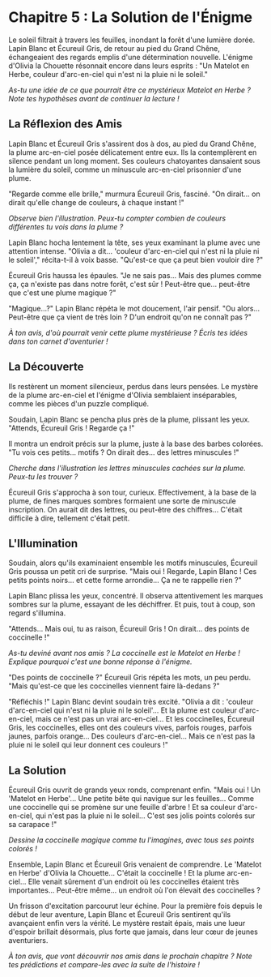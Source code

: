 # Chapitre 5 : La Solution de l'Énigme

Le soleil filtrait à travers les feuilles, inondant la forêt d'une lumière dorée. Lapin Blanc et Écureuil Gris, de retour au pied du Grand Chêne, échangeaient des regards emplis d'une détermination nouvelle. L'énigme d'Olivia la Chouette résonnait encore dans leurs esprits : "Un Matelot en Herbe, couleur d'arc-en-ciel qui n'est ni la pluie ni le soleil."

*As-tu une idée de ce que pourrait être ce mystérieux Matelot en Herbe ? Note tes hypothèses avant de continuer la lecture !*

## La Réflexion des Amis

Lapin Blanc et Écureuil Gris s'assirent dos à dos, au pied du Grand Chêne, la plume arc-en-ciel posée délicatement entre eux. Ils la contemplèrent en silence pendant un long moment. Ses couleurs chatoyantes dansaient sous la lumière du soleil, comme un minuscule arc-en-ciel prisonnier d'une plume.

"Regarde comme elle brille," murmura Écureuil Gris, fasciné. "On dirait... on dirait qu'elle change de couleurs, à chaque instant !"

*Observe bien l'illustration. Peux-tu compter combien de couleurs différentes tu vois dans la plume ?*

Lapin Blanc hocha lentement la tête, ses yeux examinant la plume avec une attention intense. "Olivia a dit... 'couleur d'arc-en-ciel qui n'est ni la pluie ni le soleil'," récita-t-il à voix basse. "Qu'est-ce que ça peut bien vouloir dire ?"

Écureuil Gris haussa les épaules. "Je ne sais pas... Mais des plumes comme ça, ça n'existe pas dans notre forêt, c'est sûr ! Peut-être que... peut-être que c'est une plume magique ?"

"Magique...?" Lapin Blanc répéta le mot doucement, l'air pensif. "Ou alors... Peut-être que ça vient de très loin ? D'un endroit qu'on ne connaît pas ?"

*À ton avis, d'où pourrait venir cette plume mystérieuse ? Écris tes idées dans ton carnet d'aventurier !*

## La Découverte

Ils restèrent un moment silencieux, perdus dans leurs pensées. Le mystère de la plume arc-en-ciel et l'énigme d'Olivia semblaient inséparables, comme les pièces d'un puzzle compliqué.

Soudain, Lapin Blanc se pencha plus près de la plume, plissant les yeux. "Attends, Écureuil Gris ! Regarde ça !"

Il montra un endroit précis sur la plume, juste à la base des barbes colorées. "Tu vois ces petits... motifs ? On dirait des... des lettres minuscules !"

*Cherche dans l'illustration les lettres minuscules cachées sur la plume. Peux-tu les trouver ?*

Écureuil Gris s'approcha à son tour, curieux. Effectivement, à la base de la plume, de fines marques sombres formaient une sorte de minuscule inscription. On aurait dit des lettres, ou peut-être des chiffres... C'était difficile à dire, tellement c'était petit.

## L'Illumination

Soudain, alors qu'ils examinaient ensemble les motifs minuscules, Écureuil Gris poussa un petit cri de surprise. "Mais oui ! Regarde, Lapin Blanc ! Ces petits points noirs... et cette forme arrondie... Ça ne te rappelle rien ?"

Lapin Blanc plissa les yeux, concentré. Il observa attentivement les marques sombres sur la plume, essayant de les déchiffrer. Et puis, tout à coup, son regard s'illumina.

"Attends... Mais oui, tu as raison, Écureuil Gris ! On dirait... des points de coccinelle !"

*As-tu deviné avant nos amis ? La coccinelle est le Matelot en Herbe ! Explique pourquoi c'est une bonne réponse à l'énigme.*

"Des points de coccinelle ?" Écureuil Gris répéta les mots, un peu perdu. "Mais qu'est-ce que les coccinelles viennent faire là-dedans ?"

"Réfléchis !" Lapin Blanc devint soudain très excité. "Olivia a dit : 'couleur d'arc-en-ciel qui n'est ni la pluie ni le soleil'... Et la plume est couleur d'arc-en-ciel, mais ce n'est pas un vrai arc-en-ciel... Et les coccinelles, Écureuil Gris, les coccinelles, elles ont des couleurs vives, parfois rouges, parfois jaunes, parfois orange... Des couleurs d'arc-en-ciel... Mais ce n'est pas la pluie ni le soleil qui leur donnent ces couleurs !"

## La Solution

Écureuil Gris ouvrit de grands yeux ronds, comprenant enfin. "Mais oui ! Un 'Matelot en Herbe'... Une petite bête qui navigue sur les feuilles... Comme une coccinelle qui se promène sur une feuille d'arbre ! Et sa couleur d'arc-en-ciel, qui n'est pas la pluie ni le soleil... C'est ses jolis points colorés sur sa carapace !"

*Dessine la coccinelle magique comme tu l'imagines, avec tous ses points colorés !*

Ensemble, Lapin Blanc et Écureuil Gris venaient de comprendre. Le 'Matelot en Herbe' d'Olivia la Chouette... C'était la coccinelle ! Et la plume arc-en-ciel... Elle venait sûrement d'un endroit où les coccinelles étaient très importantes... Peut-être même... un endroit où l'on élevait des coccinelles ?

Un frisson d'excitation parcourut leur échine. Pour la première fois depuis le début de leur aventure, Lapin Blanc et Écureuil Gris sentirent qu'ils avançaient enfin vers la vérité. Le mystère restait épais, mais une lueur d'espoir brillait désormais, plus forte que jamais, dans leur cœur de jeunes aventuriers.

*À ton avis, que vont découvrir nos amis dans le prochain chapitre ? Note tes prédictions et compare-les avec la suite de l'histoire !*